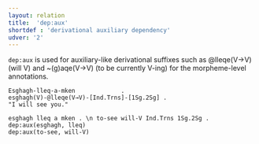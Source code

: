 ```yaml
---
layout: relation
title:  'dep:aux'
shortdef : 'derivational auxiliary dependency'
udver: '2'
---
```


`dep:aux` is used for auxiliary-like derivational suffixes such as @lleqe(V→V) (will V) and ~(g)aqe(V→V) (to be currently V-ing) for the morpheme-level annotations.

```
Esghagh-lleq-a-mken				.
esghagh(V)-@lleqe(V→V)-[Ind.Trns]-[1Sg.2Sg]	.
"I will see you."
```

~~~ sdparse
esghagh lleq a mken . \n to-see will-V Ind.Trns 1Sg.2Sg .
dep:aux(esghagh, lleq)
dep:aux(to-see, will-V)
~~~
<!-- Interlanguage links updated St lis 3 20:58:49 CET 2021 -->
